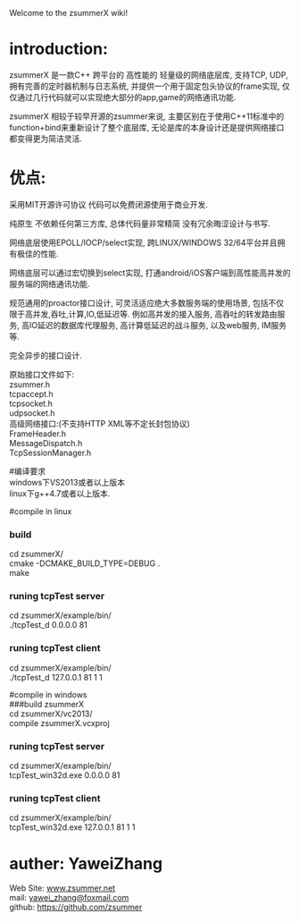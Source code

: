 Welcome to the zsummerX wiki!  
  
# introduction:  
zsummerX 是一款C++ 跨平台的 高性能的 轻量级的网络底层库, 支持TCP, UDP, 拥有完善的定时器机制与日志系统, 并提供一个用于固定包头协议的frame实现, 仅仅通过几行代码就可以实现绝大部分的app,game的网络通讯功能.

zsummerX 相较于较早开源的zsummer来说, 主要区别在于使用C++11标准中的function+bind来重新设计了整个底层库, 无论是库的本身设计还是提供网络接口都变得更为简洁灵活.  

# 优点:    
采用MIT开源许可协议 代码可以免费闭源使用于商业开发.  

纯原生 不依赖任何第三方库, 总体代码量非常精简 没有冗余晦涩设计与书写.  

网络底层使用EPOLL/IOCP/select实现, 跨LINUX/WINDOWS 32/64平台并且拥有极佳的性能.  

网络底层可以通过宏切换到select实现, 打通android/iOS客户端到高性能高并发的服务端的网络通讯功能.  

规范通用的proactor接口设计, 可灵活适应绝大多数服务端的使用场景, 包括不仅限于高并发,吞吐,计算,IO,低延迟等. 例如高并发的接入服务, 高吞吐的转发路由服务, 高IO延迟的数据库代理服务, 高计算低延迟的战斗服务, 以及web服务, IM服务等.  
   
完全异步的接口设计.  
  
原始接口文件如下:  
zsummer.h  
tcpaccept.h  
tcpsocket.h  
udpsocket.h  
高级网络接口:(不支持HTTP XML等不定长封包协议)  
FrameHeader.h  
MessageDispatch.h  
TcpSessionManager.h  
  
#编译要求  
windows下VS2013或者以上版本  
linux下g++4.7或者以上版本.  

#compile in linux  
### build   
cd zsummerX/  
cmake -DCMAKE_BUILD_TYPE=DEBUG .   
make  

### runing tcpTest server   
cd zsummerX/example/bin/  
./tcpTest_d 0.0.0.0 81  
### runing tcpTest client   
cd zsummerX/example/bin/   
./tcpTest_d 127.0.0.1 81 1 1  
  
#compile in windows   
###build zsummerX  
cd zsummerX/vc2013/  
compile zsummerX.vcxproj  
### runing tcpTest server   
cd zsummerX/example/bin/  
tcpTest_win32d.exe 0.0.0.0 81  
### runing tcpTest client   
cd zsummerX/example/bin/   
tcpTest_win32d.exe 127.0.0.1 81 1 1  

 



# auther: YaweiZhang  
Web Site: www.zsummer.net  
mail: yawei_zhang@foxmail.com  
github: https://github.com/zsummer
